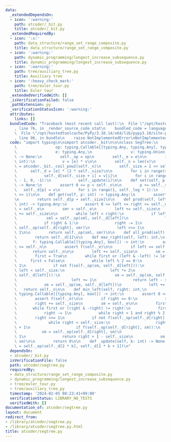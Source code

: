 ```yaml
---
data:
  _extendedDependsOn:
  - icon: ':warning:'
    path: atcoder/_bit.py
    title: atcoder/_bit.py
  _extendedRequiredBy:
  - icon: ':x:'
    path: data_structure/range_set_range_composite.py
    title: data_structure/range_set_range_composite.py
  - icon: ':warning:'
    path: dynamic_programming/longest_increase_subsequence.py
    title: dynamic_programming/longest_increase_subsequence.py
  - icon: ':warning:'
    path: tree/auxiliary_tree.py
    title: Auxiliary tree
  - icon: ':heavy_check_mark:'
    path: tree/euler_tour.py
    title: Euler tour
  _extendedVerifiedWith: []
  _isVerificationFailed: false
  _pathExtension: py
  _verificationStatusIcon: ':warning:'
  attributes:
    links: []
  bundledCode: "Traceback (most recent call last):\n  File \"/opt/hostedtoolcache/PyPy/3.10.14/x64/lib/pypy3.10/site-packages/onlinejudge_verify/documentation/build.py\"\
    , line 76, in _render_source_code_stat\n    bundled_code = language.bundle(\n\
    \  File \"/opt/hostedtoolcache/PyPy/3.10.14/x64/lib/pypy3.10/site-packages/onlinejudge_verify/languages/python.py\"\
    , line 96, in bundle\n    raise NotImplementedError\nNotImplementedError\n"
  code: "import typing\n\nimport atcoder._bit\n\n\nclass SegTree:\n    def __init__(self,\n\
    \                 op: typing.Callable[[typing.Any, typing.Any], typing.Any],\n\
    \                 e: typing.Any,\n                 v: typing.Union[int, typing.List[typing.Any]])\
    \ -> None:\n        self._op = op\n        self._e = e\n\n        if isinstance(v,\
    \ int):\n            v = [e] * v\n\n        self._n = len(v)\n        self._log\
    \ = atcoder._bit._ceil_pow2(self._n)\n        self._size = 1 << self._log\n  \
    \      self._d = [e] * (2 * self._size)\n\n        for i in range(self._n):\n\
    \            self._d[self._size + i] = v[i]\n        for i in range(self._size\
    \ - 1, 0, -1):\n            self._update(i)\n\n    def set(self, p: int, x: typing.Any)\
    \ -> None:\n        assert 0 <= p < self._n\n\n        p += self._size\n     \
    \   self._d[p] = x\n        for i in range(1, self._log + 1):\n            self._update(p\
    \ >> i)\n\n    def get(self, p: int) -> typing.Any:\n        assert 0 <= p < self._n\n\
    \n        return self._d[p + self._size]\n\n    def prod(self, left: int, right:\
    \ int) -> typing.Any:\n        assert 0 <= left <= right <= self._n\n        sml\
    \ = self._e\n        smr = self._e\n        left += self._size\n        right\
    \ += self._size\n\n        while left < right:\n            if left & 1:\n   \
    \             sml = self._op(sml, self._d[left])\n                left += 1\n\
    \            if right & 1:\n                right -= 1\n                smr =\
    \ self._op(self._d[right], smr)\n            left >>= 1\n            right >>=\
    \ 1\n\n        return self._op(sml, smr)\n\n    def all_prod(self) -> typing.Any:\n\
    \        return self._d[1]\n\n    def max_right(self, left: int,\n           \
    \       f: typing.Callable[[typing.Any], bool]) -> int:\n        assert 0 <= left\
    \ <= self._n\n        assert f(self._e)\n\n        if left == self._n:\n     \
    \       return self._n\n\n        left += self._size\n        sm = self._e\n\n\
    \        first = True\n        while first or (left & -left) != left:\n      \
    \      first = False\n            while left % 2 == 0:\n                left >>=\
    \ 1\n            if not f(self._op(sm, self._d[left])):\n                while\
    \ left < self._size:\n                    left *= 2\n                    if f(self._op(sm,\
    \ self._d[left])):\n                        sm = self._op(sm, self._d[left])\n\
    \                        left += 1\n                return left - self._size\n\
    \            sm = self._op(sm, self._d[left])\n            left += 1\n\n     \
    \   return self._n\n\n    def min_left(self, right: int,\n                 f:\
    \ typing.Callable[[typing.Any], bool]) -> int:\n        assert 0 <= right <= self._n\n\
    \        assert f(self._e)\n\n        if right == 0:\n            return 0\n\n\
    \        right += self._size\n        sm = self._e\n\n        first = True\n \
    \       while first or (right & -right) != right:\n            first = False\n\
    \            right -= 1\n            while right > 1 and right % 2:\n        \
    \        right >>= 1\n            if not f(self._op(self._d[right], sm)):\n  \
    \              while right < self._size:\n                    right = 2 * right\
    \ + 1\n                    if f(self._op(self._d[right], sm)):\n             \
    \           sm = self._op(self._d[right], sm)\n                        right -=\
    \ 1\n                return right + 1 - self._size\n            sm = self._op(self._d[right],\
    \ sm)\n\n        return 0\n\n    def _update(self, k: int) -> None:\n        self._d[k]\
    \ = self._op(self._d[2 * k], self._d[2 * k + 1])\n"
  dependsOn:
  - atcoder/_bit.py
  isVerificationFile: false
  path: atcoder/segtree.py
  requiredBy:
  - data_structure/range_set_range_composite.py
  - dynamic_programming/longest_increase_subsequence.py
  - tree/euler_tour.py
  - tree/auxiliary_tree.py
  timestamp: '2024-02-05 08:23:41+09:00'
  verificationStatus: LIBRARY_NO_TESTS
  verifiedWith: []
documentation_of: atcoder/segtree.py
layout: document
redirect_from:
- /library/atcoder/segtree.py
- /library/atcoder/segtree.py.html
title: atcoder/segtree.py
---
```

